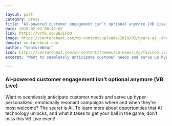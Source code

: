 ```yaml
---

layout: post
category: press
title: "AI-powered customer engagement isn’t optional anymore (VB Live)"
date: 2018-02-02 00:42:02
link: https://vrhk.co/2ExIFbO
image: https://venturebeat.com/wp-content/uploads/2018/02/gears-ai_-shutterstock_207071149.jpg?fit=780%2C442&strip=all
domain: venturebeat.com
author: "VentureBeat"
icon: https://venturebeat.com/wp-content/themes/vb-news/img/favicon.ico
excerpt: "Want to seamlessly anticipate customer needs and serve up hyper-personalized, emotionally resonant campaigns where and when they’re most welcome? The secret is AI. To learn more about opportunities that AI technology unlocks, and what it takes to get your ball in the game, don’t miss this VB Live event!"

---
```


### AI-powered customer engagement isn’t optional anymore (VB Live)

Want to seamlessly anticipate customer needs and serve up hyper-personalized, emotionally resonant campaigns where and when they’re most welcome? The secret is AI. To learn more about opportunities that AI technology unlocks, and what it takes to get your ball in the game, don’t miss this VB Live event!